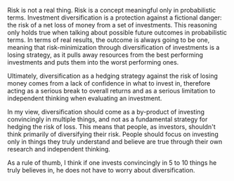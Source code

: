 Risk is not a real thing.
Risk is a concept meaningful only in probabilistic terms.
Investment diversification is a protection against a fictional danger: the risk of a net loss of money from a set of investments.
This reasoning only holds true when talking about possible future outcomes in probabilistic terms.
In terms of real results, the outcome is always going to be one, meaning that risk-minimization through diversification of investments is a losing strategy, as it pulls away resources from the best performing investments and puts them into the worst performing ones.

Ultimately, diversification as a hedging strategy against the risk of losing money comes from a lack of confidence in what to invest in, therefore acting as a serious break to overall returns and as a serious limitation to independent thinking when evaluating an investment.

In my view, diversification should come as a by-product of investing convincingly in multiple things, and not as a fundamental strategy for hedging the risk of loss.
This means that people, as investors, shouldn't think primarily of diversifying their risk. People should focus on investing only in things they truly understand and believe are true through their own research and independent thinking.

As a rule of thumb, I think if one invests convincingly in 5 to 10 things he truly believes in, he does not have to worry about diversification.
